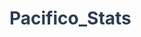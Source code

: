 # Pacifico_Stats


<!DOCTYPE html>
<html>
<head>
  <meta charset="utf-8" />
  <title>Análisis Completo de Áreas</title>
  <script src="https://cdn.plot.ly/plotly-latest.min.js"></script>
  <script src="https://cdn.jsdelivr.net/npm/chart.js"></script>
    <style>
        :root {
            --primary-color: #3498db;
            --secondary-color: #2c3e50;
            --background-color: #f8f9fa;
            --card-color: #ffffff;
            --shadow: 0 4px 6px rgba(0, 0, 0, 0.1);
        }

        body {
            background-color: var(--background-color);
            font-family: 'Segoe UI', Tahoma, Geneva, Verdana, sans-serif;
            padding: 20px 40px;
            margin: 0;
            color: var(--secondary-color);
        }

        h1, h2, h3 {
            color: var(--secondary-color);
            margin-bottom: 20px;
        }
